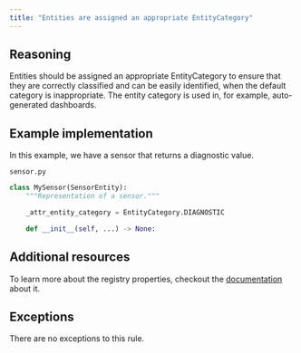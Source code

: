 ```yaml
---
title: "Entities are assigned an appropriate EntityCategory"
---
```


## Reasoning

Entities should be assigned an appropriate EntityCategory to ensure that they are correctly classified and can be easily identified, when the default category is inappropriate.
The entity category is used in, for example, auto-generated dashboards.

## Example implementation

In this example, we have a sensor that returns a diagnostic value.

`sensor.py`
```python {4} showLineNumbers
class MySensor(SensorEntity):
    """Representation of a sensor."""

    _attr_entity_category = EntityCategory.DIAGNOSTIC

    def __init__(self, ...) -> None:
```

## Additional resources

To learn more about the registry properties, checkout the [documentation](../../entity#registry-properties) about it.

## Exceptions

There are no exceptions to this rule.
